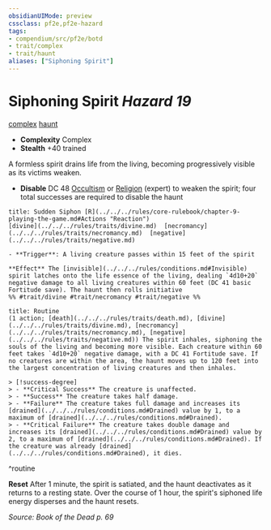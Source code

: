 ```yaml
---
obsidianUIMode: preview
cssclass: pf2e,pf2e-hazard
tags:
- compendium/src/pf2e/botd
- trait/complex
- trait/haunt
aliases: ["Siphoning Spirit"]
---
```

# Siphoning Spirit *Hazard 19*  
[complex](../../../Rules/traits/complex.md)  [haunt](../../../Rules/traits/haunt.md)  

- **Complexity** Complex
- **Stealth** +40 trained  

A formless spirit drains life from the living, becoming progressively visible as its victims weaken.

- **Disable** DC 48 [Occultism](../../skills.md#Occultism) or [Religion](../../skills.md#Religion) (expert) to weaken the spirit; four total successes are required to disable the haunt  
     
```ad-embed-ability
title: Sudden Siphon [R](../../../rules/core-rulebook/chapter-9-playing-the-game.md#Actions "Reaction")
[divine](../../../rules/traits/divine.md)  [necromancy](../../../rules/traits/necromancy.md)  [negative](../../../rules/traits/negative.md)  

- **Trigger**: A living creature passes within 15 feet of the spirit

**Effect** The [invisible](../../../rules/conditions.md#Invisible) spirit latches onto the life essence of the living, dealing `4d10+20` negative damage to all living creatures within 60 feet (DC 41 basic Fortitude save). The haunt then rolls initiative  
%% #trait/divine #trait/necromancy #trait/negative %%
```

```ad-pf2-summary
title: Routine
(1 action; [death](../../../rules/traits/death.md), [divine](../../../rules/traits/divine.md), [necromancy](../../../rules/traits/necromancy.md), [negative](../../../rules/traits/negative.md)) The spirit inhales, siphoning the souls of the living and becoming more visible. Each creature within 60 feet takes `4d10+20` negative damage, with a DC 41 Fortitude save. If no creatures are within the area, the haunt moves up to 120 feet into the largest concentration of living creatures and then inhales.

> [!success-degree] 
> - **Critical Success** The creature is unaffected.
> - **Success** The creature takes half damage.
> - **Failure** The creature takes full damage and increases its [drained](../../../rules/conditions.md#Drained) value by 1, to a maximum of [drained](../../../rules/conditions.md#Drained).
> - **Critical Failure** The creature takes double damage and increases its [drained](../../../rules/conditions.md#Drained) value by 2, to a maximum of [drained](../../../rules/conditions.md#Drained). If the creature was already [drained](../../../rules/conditions.md#Drained), it dies.
```
^routine

**Reset** After 1 minute, the spirit is satiated, and the haunt deactivates as it returns to a resting state. Over the course of 1 hour, the spirit's siphoned life energy disperses and the haunt resets.  

*Source: Book of the Dead p. 69*

